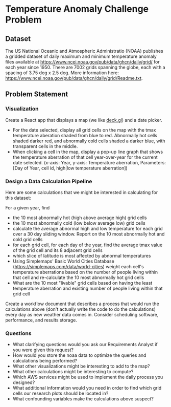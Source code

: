 # Temperature Anomaly Challenge Problem

## Dataset
The US National Oceanic and Atmospheric Administratio (NOAA) publishes a gridded dataset of daily maximum and minimum temperature anomaly files available at https://www.ncei.noaa.gov/pub/data/ghcn/daily/grid/ for each year since 1950. There are 7002 grids spanning the globe, each with a spacing of 3.75 deg x 2.5 deg. More information here: https://www.ncei.noaa.gov/pub/data/ghcn/daily/grid/Readme.txt. 

## Problem Statement

### Visualization

Create a React app that displays a map (we like [deck.gl](https://github.com/visgl/deck.gl/tree/master/examples/get-started/react/basic)) and a date picker. 
* For the date selected, display all grid cells on the map with the tmax temperature aberation shaded from blue to red. Abnormally hot cells shaded darker red, and abnormally cold cells shaded a darker blue, with transparent cells in the middle.
* When clicking a cell in the map, display a pop-up line graph that shows the temperature aberration of that cell year-over-year for the current date selected. (x-axis: Year, y-axis: Temperature aberration, Parameters: [Day of Year, cell id, high|low temperature aberration])

### Design a Data Calculation Pipeline

Here are some calculations that we might be interested in calculating for this dataset: 

For a given year, find 
* the 10 most abnormally hot (high above average high) grid cells
* the 10 most abnormally cold (low below average low) grid cells
* calculate the average abnormal high and low temperature for each grid over a 30 day sliding window. Report on the 10 most abnormally hot and cold grid cells
* for each grid cell, for each day of the year, find the average tmax value of the grid cell and its 8 adjacent grid cells
* which slice of latitude is most affected by abnormal temperatures
* Using Simplemaps' Basic World Cities Database (https://simplemaps.com/data/world-cities) weight each cell's temperature aberrations based on the number of people living within that cell and re-calculate the 10 most abnormally hot grid cells
* What are the 10 most "livable" grid cells based on having the least temperature aberration and existing number of people living within that grid cell

Create a workflow document that describes a process that would run the calculations above (don't actually write the code to do the calculations) every day as new weather data comes in. Consider scheduling software, performance, and results storage.

### Questions

* What clarifying questions would you ask our Requirements Analyst if you were given this request?
* How would you store the noaa data to optimize the queries and calculations being performed?
* What other visualizations might be interesting to add to the map?
* What other calculations might be interesting to compute?
* Which AWS services might be used to implement the daily process you designed?
* What additional information would you need in order to find which grid cells our research plots should be located in?
* What confounding variables make the calculations above suspect?